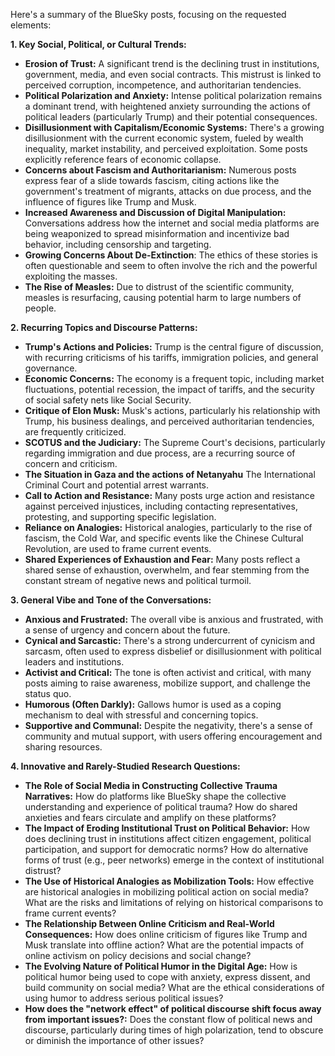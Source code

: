 Here's a summary of the BlueSky posts, focusing on the requested elements:

**1. Key Social, Political, or Cultural Trends:**

*   **Erosion of Trust:** A significant trend is the declining trust in institutions, government, media, and even social contracts. This mistrust is linked to perceived corruption, incompetence, and authoritarian tendencies.
*   **Political Polarization and Anxiety:** Intense political polarization remains a dominant trend, with heightened anxiety surrounding the actions of political leaders (particularly Trump) and their potential consequences.
*   **Disillusionment with Capitalism/Economic Systems:** There's a growing disillusionment with the current economic system, fueled by wealth inequality, market instability, and perceived exploitation. Some posts explicitly reference fears of economic collapse.
*   **Concerns about Fascism and Authoritarianism:** Numerous posts express fear of a slide towards fascism, citing actions like the government's treatment of migrants, attacks on due process, and the influence of figures like Trump and Musk.
*   **Increased Awareness and Discussion of Digital Manipulation:** Conversations address how the internet and social media platforms are being weaponized to spread misinformation and incentivize bad behavior, including censorship and targeting.
*   **Growing Concerns About De-Extinction**: The ethics of these stories is often questionable and seem to often involve the rich and the powerful exploiting the masses.
*   **The Rise of Measles:** Due to distrust of the scientific community, measles is resurfacing, causing potential harm to large numbers of people.

**2. Recurring Topics and Discourse Patterns:**

*   **Trump's Actions and Policies:** Trump is the central figure of discussion, with recurring criticisms of his tariffs, immigration policies, and general governance.
*   **Economic Concerns:** The economy is a frequent topic, including market fluctuations, potential recession, the impact of tariffs, and the security of social safety nets like Social Security.
*   **Critique of Elon Musk:** Musk's actions, particularly his relationship with Trump, his business dealings, and perceived authoritarian tendencies, are frequently criticized.
*   **SCOTUS and the Judiciary:** The Supreme Court's decisions, particularly regarding immigration and due process, are a recurring source of concern and criticism.
*   **The Situation in Gaza and the actions of Netanyahu** The International Criminal Court and potential arrest warrants.
*   **Call to Action and Resistance:** Many posts urge action and resistance against perceived injustices, including contacting representatives, protesting, and supporting specific legislation.
*   **Reliance on Analogies:** Historical analogies, particularly to the rise of fascism, the Cold War, and specific events like the Chinese Cultural Revolution, are used to frame current events.
*   **Shared Experiences of Exhaustion and Fear:** Many posts reflect a shared sense of exhaustion, overwhelm, and fear stemming from the constant stream of negative news and political turmoil.

**3. General Vibe and Tone of the Conversations:**

*   **Anxious and Frustrated:** The overall vibe is anxious and frustrated, with a sense of urgency and concern about the future.
*   **Cynical and Sarcastic:** There's a strong undercurrent of cynicism and sarcasm, often used to express disbelief or disillusionment with political leaders and institutions.
*   **Activist and Critical:** The tone is often activist and critical, with many posts aiming to raise awareness, mobilize support, and challenge the status quo.
*   **Humorous (Often Darkly):** Gallows humor is used as a coping mechanism to deal with stressful and concerning topics.
*   **Supportive and Communal:** Despite the negativity, there's a sense of community and mutual support, with users offering encouragement and sharing resources.

**4. Innovative and Rarely-Studied Research Questions:**

*   **The Role of Social Media in Constructing Collective Trauma Narratives:** How do platforms like BlueSky shape the collective understanding and experience of political trauma? How do shared anxieties and fears circulate and amplify on these platforms?
*   **The Impact of Eroding Institutional Trust on Political Behavior:** How does declining trust in institutions affect citizen engagement, political participation, and support for democratic norms? How do alternative forms of trust (e.g., peer networks) emerge in the context of institutional distrust?
*   **The Use of Historical Analogies as Mobilization Tools:** How effective are historical analogies in mobilizing political action on social media? What are the risks and limitations of relying on historical comparisons to frame current events?
*   **The Relationship Between Online Criticism and Real-World Consequences:** How does online criticism of figures like Trump and Musk translate into offline action? What are the potential impacts of online activism on policy decisions and social change?
*   **The Evolving Nature of Political Humor in the Digital Age:** How is political humor being used to cope with anxiety, express dissent, and build community on social media? What are the ethical considerations of using humor to address serious political issues?
*   **How does the "network effect" of political discourse shift focus away from important issues?:** Does the constant flow of political news and discourse, particularly during times of high polarization, tend to obscure or diminish the importance of other issues?

